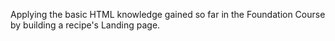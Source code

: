 Applying the basic HTML knowledge gained so far in the Foundation Course 
by building a recipe's Landing page. 